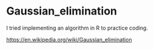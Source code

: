 # Gaussian_elimination

I tried implementing an algorithm in R to practice coding.

https://en.wikipedia.org/wiki/Gaussian_elimination
